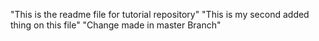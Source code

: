 "This is the readme file for tutorial repository"
"This is my second added thing on this file"
"Change made in master Branch"